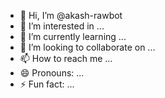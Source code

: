 - 👋 Hi, I’m @akash-rawbot
- 👀 I’m interested in ...
- 🌱 I’m currently learning ...
- 💞️ I’m looking to collaborate on ...
- 📫 How to reach me ...
- 😄 Pronouns: ...
- ⚡ Fun fact: ...

<!---
akash-rawbot/akash-rawbot is a ✨ special ✨ repository because its `README.md` (this file) appears on your GitHub profile.
You can click the Preview link to take a look at your changes.
--->
